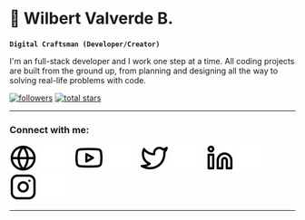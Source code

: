 # :metal: Wilbert Valverde B.

**`Digital Craftsman (Developer/Creator)`**

I'm an full-stack developer and I work one step at a time. All coding projects are built from the ground up, from planning and designing all the way to solving real-life problems with code. 

  <p align="left">
      <a href="https://github.com/wilbertvb?tab=followers">
         <img alt="followers" title="Follow me on Github" src="https://custom-icon-badges.demolab.com/github/followers/wilbertvb?color=236ad3&labelColor=1155ba&style=for-the-badge&logo=person-add&label=Follow&logoColor=white"/></a>
      <a href="https://github.com/wilbertvb?tab=repositories&sort=stargazers">
         <img alt="total stars" title="Total stars on GitHub" src="https://custom-icon-badges.demolab.com/github/stars/wilbertvb?color=55960c&style=for-the-badge&labelColor=488207&logo=star"/></a>
   </p>

---

### Connect with me:

[![website](./img/globe-light.svg)]()
[![website](./img/globe-dark.svg)]()
&nbsp;&nbsp;
[![website](./img/youtube-light.svg)]()
[![website](./img/youtube-dark.svg)]()
&nbsp;&nbsp;
[![website](./img/twitter-light.svg)]()
[![website](./img/twitter-dark.svg)]()
&nbsp;&nbsp;
[![website](./img/linkedin-light.svg)]()
[![website](./img/linkedin-dark.svg)]()
&nbsp;&nbsp;
[![website](./img/instagram-light.svg)]()
[![website](./img/instagram-dark.svg)]()

---


